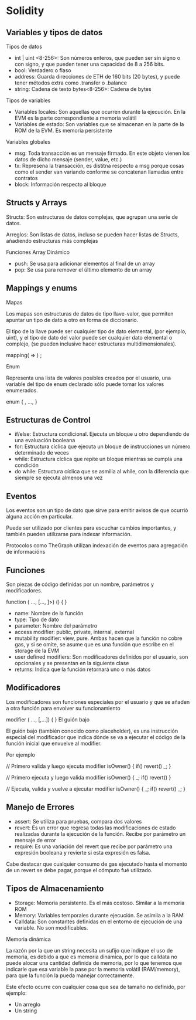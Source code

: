 # Solidity

## Variables y tipos de datos

Tipos de datos

* int | uint <8-256>: Son números enteros, que pueden ser sin signo o con signo, y que pueden tener una capacidad de 8 a 256 bits.
* bool: Verdadero o flaso
* address: Guarda direcciones de ETH de 160 bits (20 bytes), y puede tener métodos extra como .transfer o .balance
* string: Cadena de texto
bytes<8-256>: Cadena de bytes

Tipos de variables

* Variables locales: Son aquellas que ocurren durante la ejecución. En la EVM es la parte correspondiente a memoria volátil
* Variables de estado: Son variables que se almacenan en la parte de la ROM de la EVM. Es memoria persistente

Variables globales

* msg: Toda transacción es un mensaje firmado. En este objeto vienen los datos de dicho mensaje (sender, value, etc.)
* tx: Represena la transacción, es distitna respecto a msg porque cosas como el sender van variando conforme se concatenan llamadas entre contratos
* block: Información respecto al bloque

## Structs y Arrays

Structs:
    Son estructuras de datos complejas, que agrupan una serie de datos.

Arreglos:
    Son listas de datos, incluso se pueden hacer listas de Structs, añadiendo estructuras más complejas

Funciones Array Dinámico

* push: Se usa para adicionar elementos al final de un array
* pop: Se usa para remover el último elemento de un array

## Mappings y enums

Mapas

Los mapas son estructuras de datos de tipo llave-valor, que permiten apuntar un tipo de dato a otro en forma de diccionario.

El tipo de la llave puede ser cualquier tipo de dato elemental, (por ejemplo, uint), y el tipo de dato del valor puede ser cualquier dato elemental o complejo, (se pueden inclusive hacer estructuras multidimensionales).

mapping(<key type> => <value type>) <visibility> <name>;

Enum

Representa una lista de valores posibles creados por el usuario, una variable del tipo de enum declarado sólo puede tomar los valores enumerados.

enum { <value1>, ..., <valueN> }

## Estructuras de Control

* if/else: Estructura condicional. Ejecuta un bloque u otro dependiendo de una evaluación booleana
* for: Estructura cíclica que ejecuta un bloque de instrucciones un número determinado de veces
* while: Estructura cíclica que repite un bloque mientras se cumpla una condición
* do while: Estructura cíclica que se asmilia al while, con la diferencia que siempre se ejecuta almenos una vez

## Eventos

Los eventos son un tipo de dato que sirve para emitir avisos de que ocurrió alguna acción en particular.

Puede ser utilizado por clientes para escuchar cambios importantes, y también pueden utilizarse para indexar información.

Protocolos como TheGraph utilizan indexación de eventos para agregación de informacións

## Funciones

Son piezas de código definidas por un nombre, parámetros y modificadores.

function <name>(<type> <parameter>..., [..., ]>) 
  <access modifiers>
  <mutability modifiers>
  <user defined modifiers> 
  <returns>(<type>) {
    <content>
}

* name: Nombre de la función
* type: Tipo de dato
* parameter: Nombre del parámetro
* access modifier: public, private, internal, external
* mutability modifier: view, pure. Ambas hacen que la función no cobre gas, y si se omite, se asume que es una función que escribe en el storage de la EVM
* user defined modifiers: Son modificadores definidos por el usuario, son opcionales y se presentan en la siguiente clase
* returns: Indica que la función retornará uno o más datos

## Modificadores

Los modificadores son funciones especiales por el usuario y que se añaden a otra función para envolver su funcionamiento

modifier <name>(<type> <parameter>..., [,...]) {
  <content>
}
El guión bajo

El guión bajo (también conocido como placeholder), es una instrucción especial del modificador que indica dónde se va a ejecutar el código de la función inicial que envuelve al modifier.

Por ejemplo

// Primero valida y luego ejecuta
modifier isOwner() {
  if(<condicion>) revert()
  _;
}

// Primero ejecuta y luego valida
modifier isOwner() {
   _;
  if(<condicion>) revert()
}

// Ejecuta, valida y vuelve a ejecutar
modifier isOwner() {
   _;
  if(<condicion>) revert()
   _;
}

## Manejo de Errores

* assert: Se utiliza para pruebas, compara dos valores
* revert: Es un error que regresa todas las modificaciones de estado realizadas durante la ejecución de la función. Recibe por parámetro un mensaje de error
* require: Es una variación del revert que recibe por parámetro una expresión booleana y revierte si esta expresión es falsa.

Cabe destacar que cualquier consumo de gas ejecutado hasta el momento de un revert se debe pagar, porque el cómputo fué utilizado.

## Tipos de Almacenamiento

* Storage: Memoria persistente. Es el más costoso. Similar a la memoria ROM
* Memory: Variables temporales durante ejecución. Se asimila a la RAM
* Calldata: Son constantes definidas en el entorno de ejecución de una variable. No son modificables.

Memoria dinámica

La razón por la que un string necesita un sufijo que indique el uso de memoria, es debido a que es memoria dinámica, por lo que calldata no puede alocar una cantidad definida de memoria, por lo que tenemos que indicarle que esa variable la pase por la memoria volátil (RAM/memory), para que la función la pueda manejar correctamente.

Este efecto ocurre con cualquier cosa que sea de tamaño no definido, por ejemplo:

* Un arreglo
* Un string